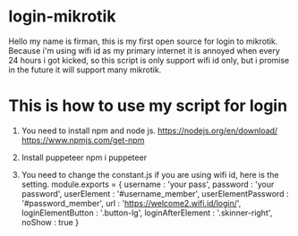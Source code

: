 # login-mikrotik
Hello my name is firman, this is my first open source for login to mikrotik.
Because i'm using wifi id as my primary internet it is annoyed when every 24 hours i got kicked, so this script is only support wifi id 
only, but i promise in the future it will support many mikrotik. 

# This is how to use my script for login
1. You need to install npm and node js.
https://nodejs.org/en/download/ <br>
https://www.npmjs.com/get-npm

2. Install puppeteer 
npm i puppeteer

3. You need to change the constant.js
if you are using wifi id, here is the setting.
module.exports = {
    username            : 'your pass',
    password            : 'your password',
    userElement         : '#username_member',
    userElementPassword : '#password_member',
    url                 : 'https://welcome2.wifi.id/login/',
    loginElementButton  : '.button-lg',
    loginAfterElement   : '.skinner-right',
    noShow              : true
}


